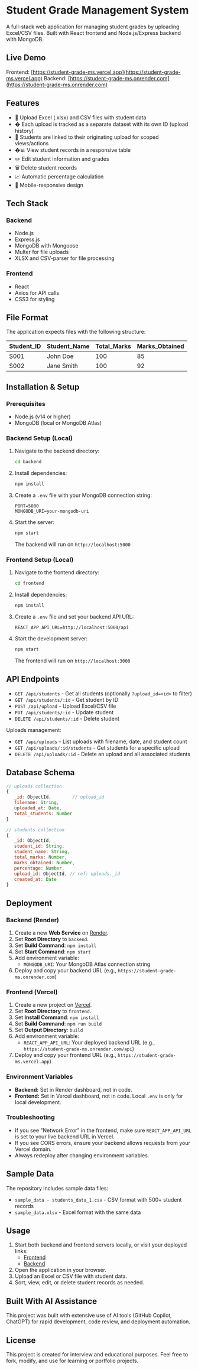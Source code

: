 # Student Grade Management System

A full-stack web application for managing student grades by uploading Excel/CSV files. Built with React frontend and Node.js/Express backend with MongoDB.

## Live Demo

Frontend: [https://student-grade-ms.vercel.app](https://student-grade-ms.vercel.app)
Backend: [https://student-grade-ms.onrender.com](https://student-grade-ms.onrender.com)

## Features

- 📁 Upload Excel (.xlsx) and CSV files with student data
- �️ Each upload is tracked as a separate dataset with its own ID (upload history)
- 🔗 Students are linked to their originating upload for scoped views/actions
- �📊 View student records in a responsive table
- ✏️ Edit student information and grades
- 🗑️ Delete student records
- 📈 Automatic percentage calculation
- 📱 Mobile-responsive design

## Tech Stack

### Backend

- Node.js
- Express.js
- MongoDB with Mongoose
- Multer for file uploads
- XLSX and CSV-parser for file processing

### Frontend

- React
- Axios for API calls
- CSS3 for styling

## File Format

The application expects files with the following structure:

| Student_ID | Student_Name | Total_Marks | Marks_Obtained |
| ---------- | ------------ | ----------- | -------------- |
| S001       | John Doe     | 100         | 85             |
| S002       | Jane Smith   | 100         | 92             |

## Installation & Setup

### Prerequisites

- Node.js (v14 or higher)
- MongoDB (local or MongoDB Atlas)

### Backend Setup (Local)

1. Navigate to the backend directory:
   ```bash
   cd backend
   ```
2. Install dependencies:
   ```bash
   npm install
   ```
3. Create a `.env` file with your MongoDB connection string:
   ```env
   PORT=5000
   MONGODB_URI=your-mongodb-uri
   ```
4. Start the server:
   ```bash
   npm start
   ```
   The backend will run on `http://localhost:5000`

### Frontend Setup (Local)

1. Navigate to the frontend directory:
   ```bash
   cd frontend
   ```
2. Install dependencies:
   ```bash
   npm install
   ```
3. Create a `.env` file and set your backend API URL:
   ```env
   REACT_APP_API_URL=http://localhost:5000/api
   ```
4. Start the development server:
   ```bash
   npm start
   ```
   The frontend will run on `http://localhost:3000`

## API Endpoints

- `GET /api/students` - Get all students (optionally `?upload_id=<id>` to filter)
- `GET /api/students/:id` - Get student by ID
- `POST /api/upload` - Upload Excel/CSV file
- `PUT /api/students/:id` - Update student
- `DELETE /api/students/:id` - Delete student

Uploads management:

- `GET /api/uploads` - List uploads with filename, date, and student count
- `GET /api/uploads/:id/students` - Get students for a specific upload
- `DELETE /api/uploads/:id` - Delete an upload and all associated students

## Database Schema

```javascript
// uploads collection
{
   _id: ObjectId,        // upload_id
   filename: String,
   uploaded_at: Date,
   total_students: Number
}

// students collection
{
   _id: ObjectId,
   student_id: String,
   student_name: String,
   total_marks: Number,
   marks_obtained: Number,
   percentage: Number,
   upload_id: ObjectId, // ref: uploads._id
   created_at: Date
}
```

## Deployment

### Backend (Render)

1. Create a new **Web Service** on [Render](https://render.com/).
2. Set **Root Directory** to `backend`.
3. Set **Build Command**: `npm install`
4. Set **Start Command**: `npm start`
5. Add environment variable:
   - `MONGODB_URI`: Your MongoDB Atlas connection string
6. Deploy and copy your backend URL (e.g., `https://student-grade-ms.onrender.com`)

### Frontend (Vercel)

1. Create a new project on [Vercel](https://vercel.com/).
2. Set **Root Directory** to `frontend`.
3. Set **Install Command**: `npm install`
4. Set **Build Command**: `npm run build`
5. Set **Output Directory**: `build`
6. Add environment variable:
   - `REACT_APP_API_URL`: Your deployed backend URL (e.g., `https://student-grade-ms.onrender.com/api`)
7. Deploy and copy your frontend URL (e.g., `https://student-grade-ms.vercel.app`)

### Environment Variables

- **Backend:** Set in Render dashboard, not in code.
- **Frontend:** Set in Vercel dashboard, not in code. Local `.env` is only for local development.

### Troubleshooting

- If you see "Network Error" in the frontend, make sure `REACT_APP_API_URL` is set to your live backend URL in Vercel.
- If you see CORS errors, ensure your backend allows requests from your Vercel domain.
- Always redeploy after changing environment variables.

## Sample Data

The repository includes sample data files:

- `sample_data - students_data_1.csv` - CSV format with 500+ student records
- `sample_data.xlsx` - Excel format with the same data

## Usage

1. Start both backend and frontend servers locally, or visit your deployed links:
   - [Frontend](https://student-grade-ms.vercel.app)
   - [Backend](https://student-grade-ms.onrender.com)
2. Open the application in your browser.
3. Upload an Excel or CSV file with student data.
4. Sort, view, edit, or delete student records as needed.

## Built With AI Assistance

This project was built with extensive use of AI tools (GitHub Copilot, ChatGPT) for rapid development, code review, and deployment automation.

## License

This project is created for interview and educational purposes. Feel free to fork, modify, and use for learning or portfolio projects.
